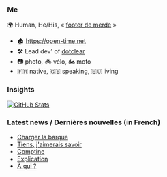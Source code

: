 ### Me

🌍 Human, He/His, « [footer de merde](https://open-time.net/post/2013/07/17/La-veritable-histoire-du-Footer-de-merde-) » 
* 🏠 https://open-time.net 
* 🛠️ Lead dev' of [dotclear](https://git.dotclear.org/dev/dotclear)
* 📷 photo, 🚲 vélo, 🏍️ moto 
* 🇫🇷 native, 🇬🇧 speaking, 🇪🇺 living

### Insights

[![GitHub Stats](https://github-readme-stats-sigma-five.vercel.app/api?username=franck-paul)](https://github.com/franck-paul)

### Latest news / Dernières nouvelles (in French)

<!-- BLOG-POST-LIST:START -->
- [Charger la barque](https://open-time.net/post/2024/10/09/Charger-la-barque)
- [Tiens, j&#39;aimerais savoir](https://open-time.net/post/2024/10/08/Tiens-j-aimerais-savoir)
- [Comptine](https://open-time.net/post/2024/10/07/Comptine)
- [Explication](https://open-time.net/post/2024/10/06/Explication)
- [À qui ?](https://open-time.net/post/2024/10/05/A-qui)
<!-- BLOG-POST-LIST:END -->
